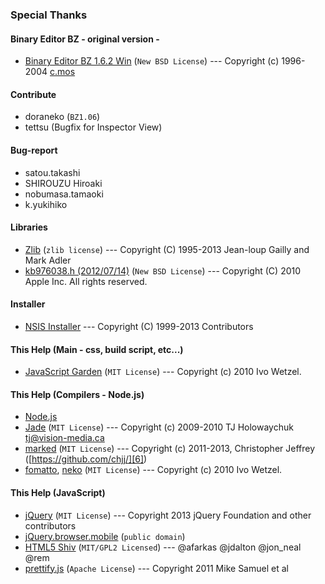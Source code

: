 ### Special Thanks

#### Binary Editor BZ - original version -
 - [Binary Editor BZ 1.6.2 Win][1] (`New BSD License`) ---    Copyright (c) 1996-2004 [c.mos][2]

#### Contribute
 - doraneko (`BZ1.06`)
 - tettsu   (Bugfix for Inspector View)

#### Bug-report
 - satou.takashi
 - SHIROUZU Hiroaki
 - nobumasa.tamaoki
 - k.yukihiko

#### Libraries
 - [Zlib][13] (`zlib license`) ---    Copyright (C) 1995-2013 Jean-loup Gailly and Mark Adler
 - [kb976038.h (2012/07/14)][14] (`New BSD License`) ---    Copyright (C) 2010 Apple Inc. All rights reserved.

#### Installer
 - [NSIS Installer][15] ---    Copyright (C) 1999-2013 Contributors

#### This Help (Main - css, build script, etc...)
 - [JavaScript Garden][3] (`MIT License`) ---    Copyright (c) 2010 Ivo Wetzel.

#### This Help (Compilers - Node.js)
 - [Node.js][4]
 - [Jade][5] (`MIT License`) ---     Copyright (c) 2009-2010 TJ Holowaychuk <tj@vision-media.ca>
 - [marked][6] (`MIT License`) ---    Copyright (c) 2011-2013, Christopher Jeffrey ([https://github.com/chjj/][6])
 - [fomatto][7], [neko][8] (`MIT License`) ---    Copyright (c) 2010 Ivo Wetzel.

#### This Help (JavaScript)
 - [jQuery][9] (`MIT License`) --- Copyright 2013 jQuery Foundation and other contributors
 - [jQuery.browser.mobile][10] (`public domain`)
 - [HTML5 Shiv][11] (`MIT/GPL2 Licensed`) ---    @afarkas @jdalton @jon_neal @rem
 - [prettify.js][12] (`Apache License`) ---    Copyright 2011 Mike Samuel et al


[1]: http://www.vcraft.jp/soft/bz.html
[2]: http://www.vcraft.jp/index.html
[3]: https://github.com/BonsaiDen/JavaScript-Garden
[4]: http://nodejs.org/
[5]: https://github.com/visionmedia/jade/
[6]: https://github.com/chjj/
[7]: https://github.com/BonsaiDen/Fomatto
[8]: https://github.com/BonsaiDen/neko.js
[9]: http://jquery.com/
[10]: http://detectmobilebrowser.com/
[11]: https://github.com/aFarkas/html5shiv
[12]: http://code.google.com/p/google-code-prettify/
[13]: http://zlib.net/
[14]: http://src.chromium.org/multivm/trunk/webkit/Source/WebKit2/WebProcess/WebKitMain.cpp
[15]: http://nsis.sourceforge.net/
